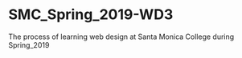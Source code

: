 # SMC_Spring_2019-WD3
The process of learning web design at Santa Monica College during Spring_2019
